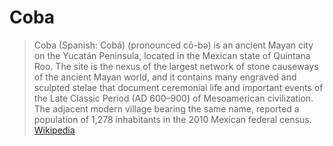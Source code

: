 # Coba

> Coba (Spanish: Cobá) (pronounced cō-bǝ) is an ancient Mayan city on the Yucatán Peninsula, located in the Mexican state of Quintana Roo. The site is the nexus of the largest network of stone causeways of the ancient Mayan world, and it contains many engraved and sculpted stelae that document ceremonial life and important events of the Late Classic Period (AD 600–900) of Mesoamerican civilization. The adjacent modern village bearing the same name, reported a population of 1,278 inhabitants in the 2010 Mexican federal census. [Wikipedia](https://en.wikipedia.org/wiki/Coba)
